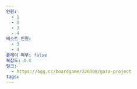 ```yaml
---
인원:
  - 1
  - 2
  - 3
  - 4
베스트 인원:
  - 3
  - 4
플레이 여부: false
복잡도: 4.4
링크:
  - https://bgg.cc/boardgame/220308/gaia-project
tags:
---
```

 